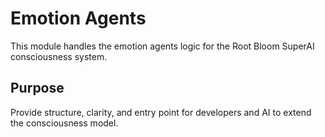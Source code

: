 # Emotion Agents

This module handles the emotion agents logic for the Root Bloom SuperAI consciousness system.

## Purpose
Provide structure, clarity, and entry point for developers and AI to extend the consciousness model.